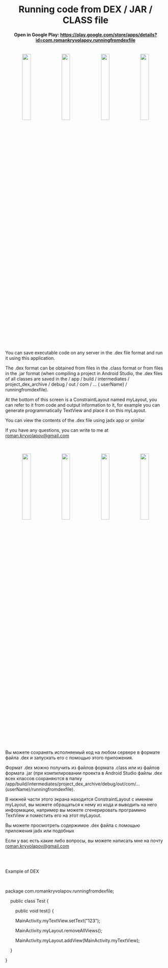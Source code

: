 

<div align="center"><h1>Running code from DEX / JAR / CLASS file</h1></div>

<div align="center"><h4>Open in Google Play: <a href="https://play.google.com/store/apps/details?id=com.romankryvolapov.runningfromdexfile" target="_blank">https://play.google.com/store/apps/details?id=com.romankryvolapov.runningfromdexfile</a></h4></div>
<br>
<div align="center">
<img src="https://github.com/RomanKryvolapov/Java-and-Android/blob/master/2020%20-%20RunningfromDEXfile%20-%20Android/Screenshot_5.jpg" width="23%" />&nbsp;&nbsp;<img src="https://github.com/RomanKryvolapov/Java-and-Android/blob/master/2020%20-%20RunningfromDEXfile%20-%20Android/Screenshot_6.jpg" width="23%" />&nbsp;&nbsp;<img src="https://github.com/RomanKryvolapov/Java-and-Android/blob/master/2020%20-%20RunningfromDEXfile%20-%20Android/Screenshot_7.jpg" width="23%" />&nbsp;&nbsp;<img src="https://github.com/RomanKryvolapov/Java-and-Android/blob/master/2020%20-%20RunningfromDEXfile%20-%20Android/Screenshot_8.jpg" width="23%" />
</div>
<br>
<p>You can save executable code on any server in the .dex file format and run it using this application. </p>
<p>The .dex format can be obtained from files in the .class format or from files in the .jar format (when compiling a project in Android Studio, the .dex files of all classes are saved in the / app / build / intermediates / project_dex_archive / debug / out / com / ... ( userName) / runningfromdexfile).</p>
<p>At the bottom of this screen is a ConstraintLayout named myLayout, you can refer to it from code and output information to it, for example you can generate programmatically TextView and place it on this myLayout.</p>
<p>You can view the contents of the .dex file using jadx app or similar</p>
<p>If you have any questions, you can write to me at <a href="mailto:roman.kryvolapov@gmail.com">roman.kryvolapov@gmail.com</a></p>

<br>
<br>

<div align="center">
<img src="https://github.com/RomanKryvolapov/Java-and-Android/blob/master/2020%20-%20RunningfromDEXfile%20-%20Android/Screenshot_1.jpg" width="23%" />&nbsp;&nbsp;<img src="https://github.com/RomanKryvolapov/Java-and-Android/blob/master/2020%20-%20RunningfromDEXfile%20-%20Android/Screenshot_2.jpg" width="23%" />&nbsp;&nbsp;<img src="https://github.com/RomanKryvolapov/Java-and-Android/blob/master/2020%20-%20RunningfromDEXfile%20-%20Android/Screenshot_3.jpg" width="23%" />&nbsp;&nbsp;<img src="https://github.com/RomanKryvolapov/Java-and-Android/blob/master/2020%20-%20RunningfromDEXfile%20-%20Android/Screenshot_4.jpg" width="23%" />
</div>
<br>

<p>Вы можете сохранять исполняемый код на любом сервере в формате файла .dex и запускать его с помощью этого приложения. </p>
<p>Формат .dex  можно получить из файлов формата .class или из файлов формата .jar (при компилировании проекта в Android Studio файлы .dex всех классов сохраняются в папку /app/build/intermediates/project_dex_archive/debug/out/com/...(userName)/runningfromdexfile). </p>
<p>В нижней части этого экрана находится ConstraintLayout с именем myLayout, вы можете обращаться к нему из кода и выводить на него информацию, например вы можете сгенерировать программно TextView и поместить его на этот myLayout. </p>
<p>Вы можете просмотреть содержимое .dex файла с помощью приложения jadx или подобных</p>
<p>Если у вас есть какие либо вопросы, вы можете написать мне на почту <a href="mailto:roman.kryvolapov@gmail.com">roman.kryvolapov@gmail.com</a></p>
<br>
<br>

<p>Example of DEX</p>
<br>
<p>package com.romankryvolapov.runningfromdexfile;</p>
<p>&nbsp;&nbsp;&nbsp;&nbsp;public class Test {</p>
<p>&nbsp;&nbsp;&nbsp;&nbsp;&nbsp;&nbsp;&nbsp;&nbsp;public void test() {</p>
<p>&nbsp;&nbsp;&nbsp;&nbsp;&nbsp;&nbsp;&nbsp;&nbsp;MainActivity.myTextView.setText("123");</p>
<p>&nbsp;&nbsp;&nbsp;&nbsp;&nbsp;&nbsp;&nbsp;&nbsp;MainActivity.myLayout.removeAllViews();</p>
<p>&nbsp;&nbsp;&nbsp;&nbsp;&nbsp;&nbsp;&nbsp;&nbsp;MainActivity.myLayout.addView(MainActivity.myTextView);</p>
<p>&nbsp;&nbsp;&nbsp;&nbsp;}</p>
<p>}</p>




